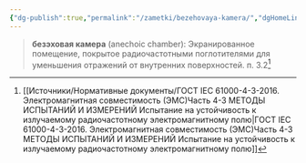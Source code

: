 ```yaml
---
{"dg-publish":true,"permalink":"/zametki/bezehovaya-kamera/","dgHomeLink":true,"dgPassFrontmatter":false}
---
```


>**безэховая камера** (anechoic chamber): Экранированное помещение, покрытое радиочастотными поглотителями для уменьшения отражений от внутренних поверхностей.
>п. 3.2[^1]

[^1]:[[Источники/Нормативные документы/ГОСТ IEC 61000-4-3-2016. Электромагнитная совместимость (ЭМС)Часть 4-3 МЕТОДЫ ИСПЫТАНИЙ И ИЗМЕРЕНИЙ Испытание на устойчивость к излучаемому радиочастотному электромагнитному полю|ГОСТ IEC 61000-4-3-2016. Электромагнитная совместимость (ЭМС)Часть 4-3 МЕТОДЫ ИСПЫТАНИЙ И ИЗМЕРЕНИЙ Испытание на устойчивость к излучаемому радиочастотному электромагнитному полю]]